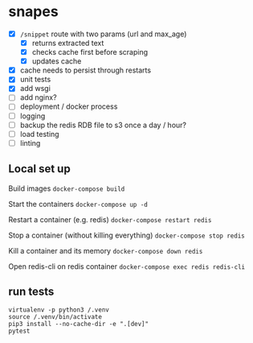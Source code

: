 # snapes

- [x] `/snippet` route with two params (url and max_age)
    - [x] returns extracted text
    - [x] checks cache first before scraping
    - [x] updates cache
- [x] cache needs to persist through restarts
- [x] unit tests
- [x] add wsgi
- [ ] add nginx?
- [ ] deployment / docker process
- [ ] logging
- [ ] backup the redis RDB file to s3 once a day / hour?
- [ ] load testing
- [ ] linting

## Local set up

Build images
`docker-compose build`

Start the containers
`docker-compose up -d`

Restart a container (e.g. redis)
`docker-compose restart redis`

Stop a container (without killing everything)
`docker-compose stop redis`

Kill a container and its memory
`docker-compose down redis`

Open redis-cli on redis container
`docker-compose exec redis redis-cli`

## run tests

```
virtualenv -p python3 /.venv
source /.venv/bin/activate
pip3 install --no-cache-dir -e ".[dev]"
pytest
```